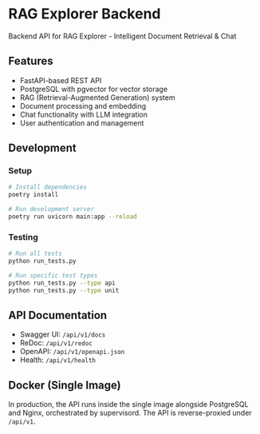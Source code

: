 # RAG Explorer Backend

Backend API for RAG Explorer - Intelligent Document Retrieval & Chat

## Features

- FastAPI-based REST API
- PostgreSQL with pgvector for vector storage
- RAG (Retrieval-Augmented Generation) system
- Document processing and embedding
- Chat functionality with LLM integration
- User authentication and management

## Development

### Setup

```bash
# Install dependencies
poetry install

# Run development server
poetry run uvicorn main:app --reload
```

### Testing

```bash
# Run all tests
python run_tests.py

# Run specific test types
python run_tests.py --type api
python run_tests.py --type unit
```

## API Documentation

- Swagger UI: `/api/v1/docs`
- ReDoc: `/api/v1/redoc`
- OpenAPI: `/api/v1/openapi.json`
- Health: `/api/v1/health`

## Docker (Single Image)

In production, the API runs inside the single image alongside PostgreSQL and Nginx, orchestrated by supervisord. The API is reverse-proxied under `/api/v1`.
